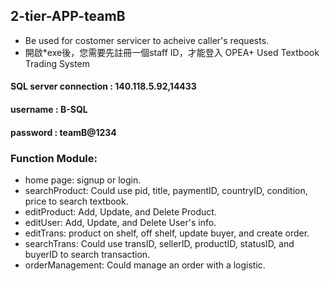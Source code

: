 ## 2-tier-APP-teamB

- Be used for costomer servicer to acheive caller's requests.
- 開啟*exe後，您需要先註冊一個staff ID，才能登入 OPEA+ Used Textbook Trading System

#### SQL server connection : 140.118.5.92,14433
#### username : B-SQL
#### password : teamB@1234

### Function Module:
- home page: signup or login.
- searchProduct: Could use pid, title, paymentID, countryID, condition, price to search textbook.
- editProduct: Add, Update, and Delete Product.
- editUser: Add, Update, and Delete User's info.
- editTrans: product on shelf, off shelf, update buyer, and create order.
- searchTrans: Could use transID, sellerID, productID, statusID, and buyerID to search transaction.
- orderManagement: Could manage an order with a logistic.
